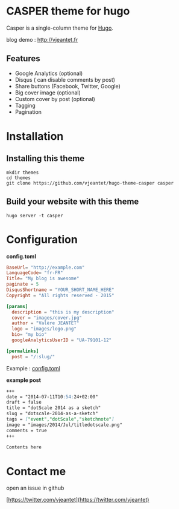 # CASPER theme for hugo
    

Casper is a single-column theme for [Hugo](http://gohugo.io/).

blog demo : http://vjeantet.fr

## Features

* Google Analytics (optional)
* Disqus ( can disable comments by post)
* Share buttons (Facebook, Twitter, Google)
* Big cover image (optional)
* Custom cover by post (optional)
* Tagging
* Pagination

# Installation

## Installing this theme

    mkdir themes
    cd themes
    git clone https://github.com/vjeantet/hugo-theme-casper casper

## Build your website with this theme

    hugo server -t casper

# Configuration

**config.toml**

``` toml
BaseUrl= "http://example.com"
LanguageCode= "fr-FR"
Title= "My blog is awesome"
paginate = 5
DisqusShortname = "YOUR_SHORT_NAME_HERE"
Copyright = "All rights reserved - 2015"

[params]
  description = "this is my description"
  cover = "images/cover.jpg"
  author = "Valère JEANTET"
  logo = "images/logo.png"
  bio= "my bio"
  googleAnalyticsUserID = "UA-79101-12"

[permalinks]
  post = "/:slug/"

```

Example : [config.toml](https://github.com/vjeantet/vjeantet.fr/blob/master/config.toml)

**example post**

``` markdown
+++
date = "2014-07-11T10:54:24+02:00"
draft = false
title = "dotScale 2014 as a sketch"
slug = "dotscale-2014-as-a-sketch"
tags = ["event","dotScale","sketchnote"]
image = "images/2014/Jul/titledotscale.png"
comments = true
+++

Contents here
```

# Contact me

open an issue in github

[https://twitter.com/vjeantet](https://twitter.com/vjeantet)
